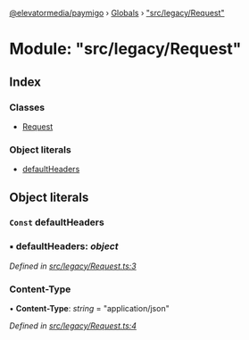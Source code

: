 [@elevatormedia/paymigo](../README.md) › [Globals](../globals.md) › ["src/legacy/Request"](_src_legacy_request_.md)

# Module: "src/legacy/Request"

## Index

### Classes

-   [Request](../classes/_src_legacy_request_.request.md)

### Object literals

-   [defaultHeaders](_src_legacy_request_.md#const-defaultheaders)

## Object literals

### `Const` defaultHeaders

### ▪ **defaultHeaders**: _object_

_Defined in [src/legacy/Request.ts:3](https://github.com/ELEVATORmedia/paymigo/blob/db26ee3/src/legacy/Request.ts#L3)_

### Content-Type

• **Content-Type**: _string_ = "application/json"

_Defined in [src/legacy/Request.ts:4](https://github.com/ELEVATORmedia/paymigo/blob/db26ee3/src/legacy/Request.ts#L4)_
